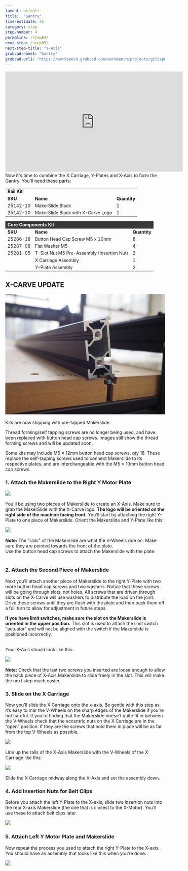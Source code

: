 ```yaml
---
layout: default
title:  "Gantry"
time-estimate: 45
category: step
step-number: 4
permalink: /step04/
next-step: /step05/
next-step-title: "Y-Axis"
grabcad-name1: "Gantry"
grabcad-url1: "https://workbench.grabcad.com/workbench/projects/gcl5zpCuwqCXWLvYktLQBc-2IHvossNo37ycTOkzg6gREW#/space/gcvs_XeRNVzNkfG_tFTAMd0C2lBbCsLcagOxXb1Jlki0kT/link/125929"
---
```


<iframe width="560" height="315" src="https://www.youtube.com/embed/fSk9E95GFyQ" frameborder="0" allowfullscreen>
</iframe>
Now it's time to combine the X Carriage, Y-Plates and X-Axis to form the Gantry. You'll need these parts:

<table>
	<tr>
		<td colspan="3"><b>Rail Kit</b> </td>
	</tr>
	<tr>
		<td> <b><span class="caps">SKU</span></b> </td>
		<td> <b>Name</b> </td>
		<td> <b>Quantity</b> </td>
	</tr>
	<tr>
		<td> 25142-10 </td>
		<td> MakerSlide Black </td>
		<td> 1 </td>
	</tr>
	<tr>
		<td> 25142-10 </td>
		<td> MakerSlide Black with X-Carve Logo </td>
		<td> 1 </td>
	</tr>
</table>
<table>
	<tr>
		<td style="color:#fff;background: #383838;" colspan="3"><b>Core Components Kit</b> </td>
	</tr>
	<tr>
		<td> <b><span class="caps">SKU</span></b> </td>
		<td> <b>Name</b> </td>
		<td> <b>Quantity</b> </td>
	</tr>
	<tr>
		<td> 25286-18 </td>
		<td> Button Head Cap Screw M5 x 10mm </td>
		<td> 8 </td>
	</tr>
	<tr>
		<td> 25287-08 </td>
		<td> Flat Washer M5 </td>
		<td> 4 </td>
	</tr>
	<tr>
		<td> 25281-05 </td>
		<td> T-Slot Nut M5 Pre-Assembly (Insertion Nut) </td>
		<td> 2 </td>
	</tr>
	<tr>
		<td>   </td>
		<td> X Carriage Assembly </td>
		<td> 1 </td>
	</tr>
	<tr>
		<td>   </td>
		<td> Y-Plate Assembly </td>
		<td> 2 </td>
	</tr>
</table>

<div class="step-card">
<h2>
<strong>X-CARVE UPDATE</strong></h2>
 <img src="P1281540copy.JPG">

<p>
Kits are now shipping with pre-tapped Makerslide.</p>

<p>
Thread forming/self tapping screws are no longer being used, and have been replaced with button head cap screws. Images still show the thread forming screws and will be updated soon.</p>

<p>
Some kits may include M5 × 12mm button head cap screws, qty 18. These replace the self-tapping screws used to connect Makerslide to its respective plates, and are interchangeable with the M5 × 10mm button head cap screws.</p>

</div>
<h3 id="attach-makerslide">
1. Attach the Makerslide to the Right Y Motor Plate</h3>

 ![](https://dzevsq2emy08i.cloudfront.net/paperclip/project_instruction_image_uploaded_images/730/original/1329.jpg?1424543603)

You'll be using two pieces of Makerslide to create an X-Axis. Make sure to grab the MakerSlide with the X-Carve logo. **The logo will be oriented on the right side of the machine facing front.** You’ll start by attaching the right Y-Plate to one piece of Makerslide. Orient the Makerslide and Y-Plate like this:

 ![](https://dzevsq2emy08i.cloudfront.net/paperclip/project_instruction_image_uploaded_images/731/original/1336.jpg?1424543604)

<div class="note">
<i class="fa fa-hand-o-right"></i>
 <span class="note-text">
 <strong>Note:</strong> The "rails" of the Makerslide are what the V-Wheels ride on. Make sure they are pointed towards the front of the plate.
 </span>

</div>
Use the button head cap screws to attach the Makerslide with the plate:

<div class="row image-row"><img src="https://dzevsq2emy08i.cloudfront.net/paperclip/project_instruction_image_uploaded_images/732/original/1337.jpg?1424543605" class="thumbnail col-md-3" alt="" /> <img src="https://dzevsq2emy08i.cloudfront.net/paperclip/project_instruction_image_uploaded_images/733/original/1338.jpg?1424543606" class="thumbnail col-md-3" alt="" /> <img src="https://dzevsq2emy08i.cloudfront.net/paperclip/project_instruction_image_uploaded_images/734/original/1342.jpg?1424543607" class="thumbnail col-md-3" alt="" /> <img src="https://dzevsq2emy08i.cloudfront.net/paperclip/project_instruction_image_uploaded_images/735/original/1344.jpg?1424543608" class="thumbnail col-md-3" alt="" /></div>

<h3 id="second-makerslide">
2. Attach the Second Piece of Makerslide</h3>

Next you’ll attach another piece of Makerslide to the right Y-Plate with two more button head cap screws and two washers. Notice that these screws will be going through slots, not holes. All screws that are driven through slots on the X-Carve will use washers to distribute the load on the joint. Drive these screws until they are flush with the plate and then back them off a full turn to allow for adjustment in future steps.

<strong>If you have limit switches, make sure the slot on the Makerslide is oriented in the upper position.</strong> This slot is used to attach the limit switch "actuator" and will not be aligned with the switch if the Makerslide is positioned incorrectly.

<div class="row image-row"><img src="https://dzevsq2emy08i.cloudfront.net/paperclip/project_instruction_image_uploaded_images/736/original/1346.jpg?1424543838" class="thumbnail col-md-3" alt="" /> <img src="https://dzevsq2emy08i.cloudfront.net/paperclip/project_instruction_image_uploaded_images/737/original/1348.jpg?1424543839" class="thumbnail col-md-3" alt="" /> <img src="https://dzevsq2emy08i.cloudfront.net/paperclip/project_instruction_image_uploaded_images/738/original/1356.jpg?1424543840" class="thumbnail col-md-3" alt="" /> <img src="https://dzevsq2emy08i.cloudfront.net/paperclip/project_instruction_image_uploaded_images/739/original/1358.jpg?1424543841" class="thumbnail col-md-3" alt="" /></div>
Your X-Axis should look like this:

 ![](https://dzevsq2emy08i.cloudfront.net/paperclip/project_instruction_image_uploaded_images/740/original/1362.jpg?1424543842)

<div class="note">
<i class="fa fa-hand-o-right"></i>
 <span class="note-text">
 <strong>Note:</strong> Check that the last two screws you inserted are loose enough to allow the back piece of X-Axis Makerslide to slide freely in the slot. This will make the next step much easier.
 </span>

</div>
<h3 id="slide-on-x-carriage">
3. Slide on the X Carriage</h3>

Now you’ll slide the X Carriage onto the x-axis. Be gentle with this step as it’s easy to mar the V-Wheels on the sharp edges of the Makerslide if you’re not careful. If you’re finding that the Makerslide doesn't quite fit in between the V-Wheels check that the eccentric nuts on the X Carriage are in the “open” position. If they are the screws that hold them in place will be as far from the top V-Wheels as possible.

 ![](https://dzevsq2emy08i.cloudfront.net/paperclip/project_instruction_image_uploaded_images/743/original/0069.jpg?1424544268)

Line up the rails of the X-Axis Makerslide with the V-Wheels of the X Carriage like this:

 ![](https://dzevsq2emy08i.cloudfront.net/paperclip/project_instruction_image_uploaded_images/741/original/1371.jpg?1424543843)

Slide the X Carriage midway along the X-Axis and set the assembly down.

<h3 id="insertion-nuts">
4. Add Insertion Nuts for Belt Clips</h3>

Before you attach the left Y-Plate to the X-axis, slide two insertion nuts into the rear X-axis Makerslide (the one that is closest to the X-Motor). You’ll use these to attach belt clips later.

 ![](https://dzevsq2emy08i.cloudfront.net/paperclip/project_instruction_image_uploaded_images/742/original/1372.jpg?1424543844)

<h3 id="makerslide-left-y-plate">
5. Attach Left Y Motor Plate and Makerslide</h3>

Now repeat the process you used to attach the right Y-Plate to the X-axis. You should have an assembly that looks like this when you’re done:

 ![](https://dzevsq2emy08i.cloudfront.net/paperclip/project_instruction_image_uploaded_images/533/original/0957.jpg?1424361798)
